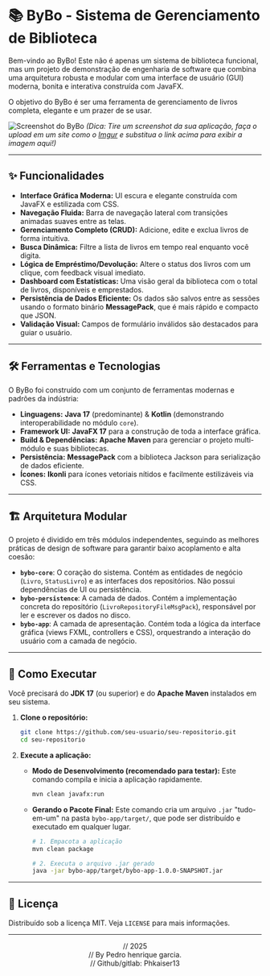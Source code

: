 <!--
// 2025
// By Pedro henrique garcia.
// Github/gitlab: Phkaiser13
-->

# 📚 ByBo - Sistema de Gerenciamento de Biblioteca

Bem-vindo ao ByBo! Este não é apenas um sistema de biblioteca funcional, mas um projeto de demonstração de engenharia de software que combina uma arquitetura robusta e modular com uma interface de usuário (GUI) moderna, bonita e interativa construída com JavaFX.

O objetivo do ByBo é ser uma ferramenta de gerenciamento de livros completa, elegante e um prazer de se usar.

![Screenshot do ByBo](https://i.imgur.com/YOUR_SCREENSHOT_ID.png)
*(Dica: Tire um screenshot da sua aplicação, faça o upload em um site como o [Imgur](https://imgur.com/upload) e substitua o link acima para exibir a imagem aqui!)*

---

## ✨ Funcionalidades

*   **Interface Gráfica Moderna:** UI escura e elegante construída com JavaFX e estilizada com CSS.
*   **Navegação Fluida:** Barra de navegação lateral com transições animadas suaves entre as telas.
*   **Gerenciamento Completo (CRUD):** Adicione, edite e exclua livros de forma intuitiva.
*   **Busca Dinâmica:** Filtre a lista de livros em tempo real enquanto você digita.
*   **Lógica de Empréstimo/Devolução:** Altere o status dos livros com um clique, com feedback visual imediato.
*   **Dashboard com Estatísticas:** Uma visão geral da biblioteca com o total de livros, disponíveis e emprestados.
*   **Persistência de Dados Eficiente:** Os dados são salvos entre as sessões usando o formato binário **MessagePack**, que é mais rápido e compacto que JSON.
*   **Validação Visual:** Campos de formulário inválidos são destacados para guiar o usuário.

---

## 🛠️ Ferramentas e Tecnologias

O ByBo foi construído com um conjunto de ferramentas modernas e padrões da indústria:

*   **Linguagens:** **Java 17** (predominante) & **Kotlin** (demonstrando interoperabilidade no módulo `core`).
*   **Framework UI:** **JavaFX 17** para a construção de toda a interface gráfica.
*   **Build & Dependências:** **Apache Maven** para gerenciar o projeto multi-módulo e suas bibliotecas.
*   **Persistência:** **MessagePack** com a biblioteca Jackson para serialização de dados eficiente.
*   **Ícones:** **Ikonli** para ícones vetoriais nítidos e facilmente estilizáveis via CSS.

---

## 🏗️ Arquitetura Modular

O projeto é dividido em três módulos independentes, seguindo as melhores práticas de design de software para garantir baixo acoplamento e alta coesão:

*   **`bybo-core`**: O coração do sistema. Contém as entidades de negócio (`Livro`, `StatusLivro`) e as interfaces dos repositórios. Não possui dependências de UI ou persistência.
*   **`bybo-persistence`**: A camada de dados. Contém a implementação concreta do repositório (`LivroRepositoryFileMsgPack`), responsável por ler e escrever os dados no disco.
*   **`bybo-app`**: A camada de apresentação. Contém toda a lógica da interface gráfica (views FXML, controllers e CSS), orquestrando a interação do usuário com a camada de negócio.

---

## 🚀 Como Executar

Você precisará do **JDK 17** (ou superior) e do **Apache Maven** instalados em seu sistema.

1.  **Clone o repositório:**
    ```bash
    git clone https://github.com/seu-usuario/seu-repositorio.git
    cd seu-repositorio
    ```

2.  **Execute a aplicação:**

    *   **Modo de Desenvolvimento (recomendado para testar):**
        Este comando compila e inicia a aplicação rapidamente.
        ```bash
        mvn clean javafx:run
        ```

    *   **Gerando o Pacote Final:**
        Este comando cria um arquivo `.jar` "tudo-em-um" na pasta `bybo-app/target/`, que pode ser distribuído e executado em qualquer lugar.
        ```bash
        # 1. Empacota a aplicação
        mvn clean package

        # 2. Executa o arquivo .jar gerado
        java -jar bybo-app/target/bybo-app-1.0.0-SNAPSHOT.jar
        ```

---

## 📄 Licença

Distribuído sob a licença MIT. Veja `LICENSE` para mais informações.

---
<p align="center">
  // 2025<br>
  // By Pedro henrique garcia.<br>
  // Github/gitlab: Phkaiser13
</p>
